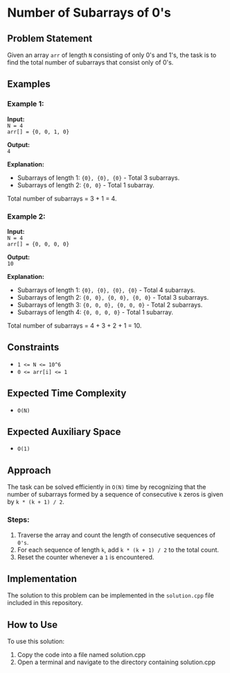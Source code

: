 # Number of Subarrays of 0's

## Problem Statement

Given an array `arr` of length `N` consisting of only 0's and 1's, the task is to find the total number of subarrays that consist only of 0's.

## Examples

### Example 1:
**Input:**  
`N = 4`  
`arr[] = {0, 0, 1, 0}`

**Output:**  
`4`

**Explanation:**  
- Subarrays of length 1: `{0}, {0}, {0}` - Total 3 subarrays.
- Subarrays of length 2: `{0, 0}` - Total 1 subarray.

Total number of subarrays = 3 + 1 = 4.

### Example 2:
**Input:**  
`N = 4`  
`arr[] = {0, 0, 0, 0}`

**Output:**  
`10`

**Explanation:**  
- Subarrays of length 1: `{0}, {0}, {0}, {0}` - Total 4 subarrays.
- Subarrays of length 2: `{0, 0}, {0, 0}, {0, 0}` - Total 3 subarrays.
- Subarrays of length 3: `{0, 0, 0}, {0, 0, 0}` - Total 2 subarrays.
- Subarrays of length 4: `{0, 0, 0, 0}` - Total 1 subarray.

Total number of subarrays = 4 + 3 + 2 + 1 = 10.

## Constraints

- `1 <= N <= 10^6`
- `0 <= arr[i] <= 1`

## Expected Time Complexity

- `O(N)`

## Expected Auxiliary Space

- `O(1)`

## Approach

The task can be solved efficiently in `O(N)` time by recognizing that the number of subarrays formed by a sequence of consecutive `k` zeros is given by `k * (k + 1) / 2`.

### Steps:
1. Traverse the array and count the length of consecutive sequences of `0's`.
2. For each sequence of length `k`, add `k * (k + 1) / 2` to the total count.
3. Reset the counter whenever a `1` is encountered.

## Implementation

The solution to this problem can be implemented in the `solution.cpp` file included in this repository.


## How to Use
To use this solution:

1. Copy the code into a file named solution.cpp
2. Open a terminal and navigate to the directory containing solution.cpp